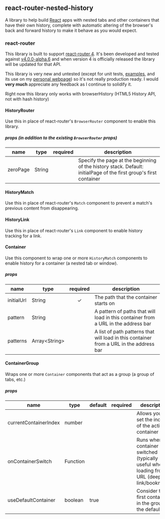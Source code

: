 react-router-nested-history
---------------------------

A library to help build [React](https://facebook.github.io/react) apps with nested tabs and other containers that have their own history, complete with automatic altering of the browser's back and forward history to make it behave as you would expect.

### react-router
This library is built to support [react-router 4](https://github.com/ReactTraining/react-router/tree/v4).
It's been developed and tested against [v4.0.0-alpha.6](https://github.com/ReactTraining/react-router/releases/tag/v4.0.0-alpha.6) and
when version 4 is officially released the library will be updated for that API.

This library is very new and untested
(except for unit tests, [examples](https://kenfehling.github.io/react-router-nested-history/), and its use on my
[personal webpage](http://kenfehling.com)) so it's not really production ready. I
would **very much** appreciate any feedback as I continue to solidify it.

Right now this library only works with browserHistory (HTML5 History API, not with hash history)

#### HistoryRouter
Use this in place of react-router's `BrowserRouter` component to enable this library.

##### props (in addition to the existing `BrowserRouter` props)
<table class="table table-bordered table-striped">
    <thead>
    <tr>
        <th>name</th>
        <th>type</th>
        <th>required</th>
        <th>description</th>
    </tr>
    </thead>
    <tbody>
        <tr>
          <td>zeroPage</td>
          <td>String</td>
          <td align="center"></td>
          <td>
            Specify the page at the beginning of the history stack.
            Default: initialPage of the first group's first container
          </td>
        </tr>
    </tbody>
</table>

#### HistoryMatch
Use this in place of react-router's `Match` component to prevent a match's previous content from disappearing.

#### HistoryLink
Use this in place of react-router's `Link` component to enable history tracking for a link.

#### Container
Use this component to wrap one or more `HistoryMatch` components to enable history for a container (a nested tab or window).

##### props
<table class="table table-bordered table-striped">
    <thead>
    <tr>
        <th>name</th>
        <th>type</th>
        <th>required</th>
        <th>description</th>
    </tr>
    </thead>
    <tbody>
        <tr>
          <td>initialUrl</td>
          <td>String</td>
          <td align="center">✓</td>
          <td>The path that the container starts on</td>
        </tr>
        <tr>
          <td>pattern</td>
          <td>String</td>
          <td></td>
          <td>A pattern of paths that will load in this container from a URL in the address bar</td>
        </tr>
        <tr>
          <td>patterns</td>
          <td>Array&lt;String&gt;</td>
          <td></td>
          <td>A list of path patterns that will load in this container from a URL in the address bar</td>
        </tr>
    </tbody>   
</table>

#### ContainerGroup
Wraps one or more `Container` components that act as a group (a group of tabs, etc.)

##### props
<table class="table table-bordered table-striped">
    <thead>
    <tr>
        <th>name</th>
        <th>type</th>
        <th>default</th>
        <th>required</th>
        <th>description</th>
    </tr>
    </thead>
    <tbody>
        <tr>
          <td>currentContainerIndex</td>
          <td>number</td>
          <td></td>
          <td align="center"></td>
          <td>Allows you to set the index of the active container</td>
        </tr>
        <tr>
          <td>onContainerSwitch</td>
          <td>Function</td>
          <td></td>
          <td></td>
          <td>Runs when a container is switched (typically useful when loading from a URL (deep link/bookmark)</td>
        </tr>
        <tr>
          <td>useDefaultContainer</td>
          <td>boolean</td>
          <td>true</td>
          <td></td>
          <td>Consider the first container in the group as the default</td>
        </tr>
    </tbody>   
</table>

